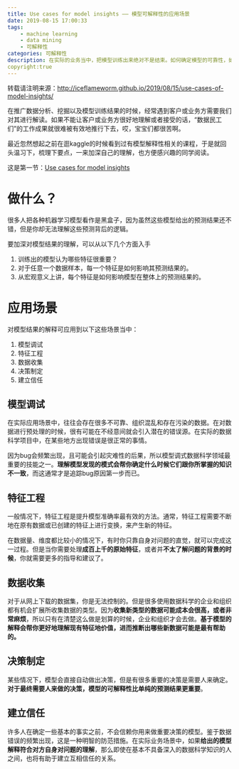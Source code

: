 ```yaml
---
title: Use cases for model insights —— 模型可解释性的应用场景
date: 2019-08-15 17:00:33
tags:
    - machine learning
    - data mining
    - 可解释性
categories: 可解释性
description: 在实际的业务当中，把模型训练出来绝对不是结束。如何确定模型的可靠性，如何让客户或业务方认可模型结果，如何通过模型指导运营和决策，以及如何推广模型落地应用等等一系列问题，都需要我们能够对模型结果进行比较清晰地解读。模型可解释性很重要，在许多地方都需要用到，对模型理解得越深刻，模型能发挥的作用也越大。
copyright:true
---
```


转载请注明来源：http://iceflameworm.github.io/2019/08/15/use-cases-of-model-insights/

在推广数据分析、挖掘以及模型训练结果的时候，经常遇到客户或业务方需要我们对其进行解读。如果不能让客户或业务方很好地理解或者接受的话，“数据民工们”的工作成果就很难被有效地推行下去，哎，宝宝们都很苦啊。

最近忽然想起之前在逛kaggle的时候看到过有模型解释性相关的课程，于是就回头温习下，梳理下要点，一来加深自己的理解，也方便感兴趣的同学阅读。

这是第一节：[Use cases for model insights](https://www.kaggle.com/dansbecker/use-cases-for-model-insights)


# 做什么？

很多人把各种机器学习模型看作是黑盒子，因为虽然这些模型给出的预测结果还不错，但是你却无法理解这些预测背后的逻辑。

要加深对模型结果的理解，可以从以下几个方面入手

1. 训练出的模型认为哪些特征很重要？
2. 对于任意一个数据样本，每一个特征是如何影响其预测结果的。
3. 从宏观意义上讲，每个特征是如何影响模型在整体上的预测结果的。

# 应用场景

对模型结果的解释可应用到以下这些场景当中：

1. 模型调试
2. 特征工程
3. 数据收集
4. 决策制定
5. 建立信任

## 模型调试

在实际应用场景中，往往会存在很多不可靠、组织混乱和存在污染的数据。在对数据进行预处理的时候，很有可能在不经意间就会引入潜在的错误源。在实际的数据科学项目中，在某些地方出现错误是很正常的事情。

因为bug会频繁出现，且可能会引起灾难性的后果，所以模型调式数据科学领域最重要的技能之一。**理解模型发现的模式会帮你确定什么时候它们跟你所掌握的知识不一致**，而这通常才是追踪bug原因第一步而已。

## 特征工程

一般情况下，特征工程是提升模型准确率最有效的方法。通常，特征工程需要不断地在原有数据或已创建的特征上进行变换，来产生新的特征。

在数据量、维度都比较小的情况下，有时你只靠自身对问题的直觉，就可以完成这一过程。但是当你需要处理**成百上千的原始特征**，或者并**不太了解问题的背景的时候**，你就需要更多的指导和建议了。

## 数据收集

对于从网上下载的数据集，你是无法控制的。但是很多使用数据科学的企业和组织都有机会扩展所收集数据的类型。因为**收集新类型的数据可能成本会很高，或者非常麻烦**，所以只有在清楚这么做是划算的时候，企业和组织才会去做。**基于模型的解释会帮你更好地理解现有特征地价值，进而推断出哪些新数据可能是最有帮助的。**

## 决策制定

某些情况下，模型会直接自动做出决策，但是有很多重要的决策是需要人来确定。**对于最终需要人来做的决策，模型的可解释性比单纯的预测结果更重要**。

## 建立信任

许多人在确定一些基本的事实之前，不会信赖你用来做重要决策的模型。鉴于数据错误的频繁出现，这是一种明智的防范措施。在实际业务场景中，如果**给出的模型解释符合对方自身对问题的理解**，那么即使在基本不具备深入的数据科学知识的人之间，也将有助于建立互相信任的关系。